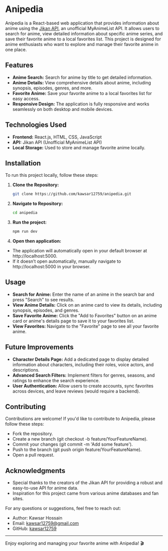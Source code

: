 # Anipedia
Anipedia is a React-based web application that provides information about anime using the [Jikan API](https://jikan.moe/), an unofficial MyAnimeList API. It allows users to search for anime, view detailed information about specific anime series, and save their favorite anime to a local favorites list. This project is designed for anime enthusiasts who want to explore and manage their favorite anime in one place.

## Features
- **Anime Search:** Search for anime by title to get detailed information.
- **Anime Details:** View comprehensive details about anime, including synopsis, episodes, genres, and more.
- **Favorite Anime:** Save your favorite anime to a local favorites list for easy access.
- **Responsive Design:** The application is fully responsive and works seamlessly on both desktop and mobile devices.

## Technologies Used
- **Frontend:** React.js, HTML, CSS, JavaScript
- **API:** Jikan API (Unofficial MyAnimeList API)
- **Local Storage:** Used to store and manage favorite anime locally.

## Installation
To run this project locally, follow these steps:
1. **Clone the Repository:**
    ```bash
    git clone https://github.com/kawsar12759/anipedia.git
    ```
2. **Navigate to Repository:**
    ```bash
    cd anipedia
    ```
3. **Run the project:**
    ```bash
    npm run dev
    ```

4. **Open then application:**
- The application will automatically open in your default browser at http://localhost:5000.
- If it doesn’t open automatically, manually navigate to http://localhost:5000 in your browser.

## Usage
- **Search for Anime:** Enter the name of an anime in the search bar and press "Search" to see results.
- **View Anime Details:** Click on an anime card to view its details, including synopsis, episodes, and genres.
- **Save Favorite Anime:** Click the "Add to Favorites" button on an anime card or anime's details page to save it to your favorites list.
- **View Favorites:** Navigate to the "Favorite" page to see all your favorite anime.

## Future Improvements
- **Character Details Page:** Add a dedicated page to display detailed information about characters, including their roles, voice actors, and descriptions.
- **Advanced Search Filters:** Implement filters for genres, seasons, and ratings to enhance the search experience.
- **User Authentication:** Allow users to create accounts, sync favorites across devices, and leave reviews (would require a backend).

## Contributing
Contributions are welcome! If you'd like to contribute to Anipedia, please follow these steps:
- Fork the repository.
- Create a new branch (git checkout -b feature/YourFeatureName).
- Commit your changes (git commit -m 'Add some feature').
- Push to the branch (git push origin feature/YourFeatureName).
- Open a pull request.

## Acknowledgments
- Special thanks to the creators of the Jikan API for providing a robust and easy-to-use API for anime data.
- Inspiration for this project came from various anime databases and fan sites.

For any questions or suggestions, feel free to reach out:
- Author: Kawsar Hossain
- Email: [kawsar12759@gmail.com](mailto:your-email@example.com)
- GitHub: [kawsar12759](https://github.com/kawsar12759)

***
Enjoy exploring and managing your favorite anime with Anipedia! 🎬
